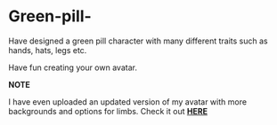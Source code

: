 # Green-pill-

Have designed a green pill character with many different traits such as hands, hats, legs etc.

Have fun creating your own avatar.

**NOTE**

I have even uploaded an updated version of my avatar with more backgrounds and options for limbs. Check it out [**HERE**](https://github.com/the-hack-god/Green-pill-/blob/main/gitcoin_avatar_updated.svg) 
